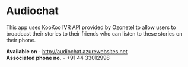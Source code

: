 # Audiochat

This app uses KooKoo IVR API provided by Ozonetel to allow users to broadcast their stories to their friends who can listen to these stories on their phone.

<b>Available on </b> - http://audiochat.azurewebsites.net <br>
<b>Associated phone no.</b> - +91 44 33012998
